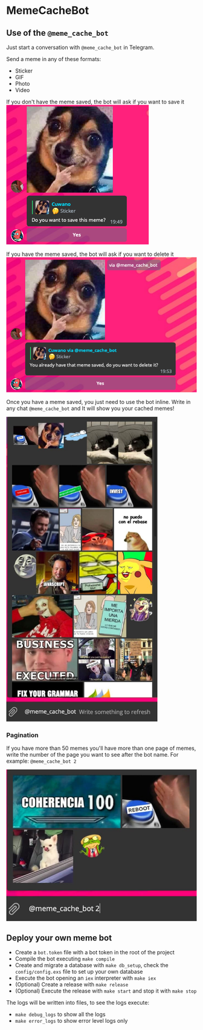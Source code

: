 # MemeCacheBot

## Use of the `@meme_cache_bot`

Just start a conversation with `@meme_cache_bot` in Telegram.

Send a meme in any of these formats:
 - Sticker
 - GIF
 - Photo
 - Video

If you don't have the meme saved, the bot will ask if you want to save it
![Save Button](./docs/images/save_button.png)

If you have the meme saved, the bot will ask if you want to delete it
![Delete Button](./docs/images/delete_button.png)

Once you have a meme saved, you just need to use the bot inline. Write in any chat `@meme_cache_bot` and It will show you your cached memes!

<img src="./docs/images/use_inline.jpg" width="400">

### Pagination

If you have more than 50 memes you'll have more than one page of memes, write the number of the page you want to see after the bot name. For example: `@meme_cache_bot 2`

![Pagination](./docs/images/pagination.jpg)

## Deploy your own meme bot

- Create a `bot.token` file with a bot token in the root of the project
- Compile the bot executing `make compile`
- Create and migrate a database with `make db_setup`, check the `config/config.exs` file to set up your own database
- Execute the bot opening an `iex` interpreter with `make iex`
- (Optional) Create a release with `make release`
- (Optional) Execute the release with `make start` and stop it with `make stop`

The logs will be written into files, to see the logs execute:
 - `make debug_logs` to show all the logs
 - `make error_logs` to show error level logs only

